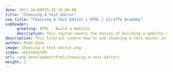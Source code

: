 ```yaml
---
date: 2017-10-09T15:35:15-04:00
title: "Choosing A Text Editor"
seo_title: "Choosing A Text Editor | HTML | Giraffe Academy"
subheader:
     greeting: HTML - Build a Website
     description: This course covers the basics of building a website using HTML. Work your way through the videos and we'll teach you everything you need to know to create a basic website!
description: This tutorial covers how to use choosing a text editor in HTML.
author: Mike Dane
image: choosing-a-text-editor.png
video: uGGTXUsk7EM
url: /web-development/html/choosing-a-text-editor/
weight: 2
---
```

